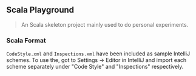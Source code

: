 ## Scala Playground
> An Scala skeleton project mainly used to do personal experiments.

### Scala Format

`CodeStyle.xml` and `Inspections.xml` have been included as sample IntelliJ schemes. To use the, got to Settings -> Editor in IntelliJ and import each scheme separately under "Code Style" and "Inspections" respectively.

